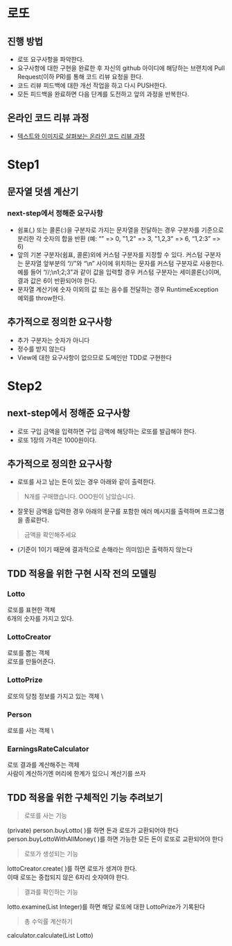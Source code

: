 # 로또
## 진행 방법
* 로또 요구사항을 파악한다.
* 요구사항에 대한 구현을 완료한 후 자신의 github 아이디에 해당하는 브랜치에 Pull Request(이하 PR)를 통해 코드 리뷰 요청을 한다.
* 코드 리뷰 피드백에 대한 개선 작업을 하고 다시 PUSH한다.
* 모든 피드백을 완료하면 다음 단계를 도전하고 앞의 과정을 반복한다.

## 온라인 코드 리뷰 과정
* [텍스트와 이미지로 살펴보는 온라인 코드 리뷰 과정](https://github.com/next-step/nextstep-docs/tree/master/codereview)

# Step1

## 문자열 덧셈 계산기

### next-step에서 정해준 요구사항
- 쉼표(,) 또는 콜론(:)을 구분자로 가지는 문자열을 전달하는 경우 구분자를 기준으로 분리한 각 숫자의 합을 반환 (예: “” => 0, "1,2" => 3, "1,2,3" => 6, “1,2:3” => 6)
- 앞의 기본 구분자(쉼표, 콜론)외에 커스텀 구분자를 지정할 수 있다. 커스텀 구분자는 문자열 앞부분의 “//”와 “\n” 사이에 위치하는 문자를 커스텀 구분자로 사용한다. 예를 들어 “//;\n1;2;3”과 같이 값을 입력할 경우 커스텀 구분자는 세미콜론(;)이며, 결과 값은 6이 반환되어야 한다.
- 문자열 계산기에 숫자 이외의 값 또는 음수를 전달하는 경우 RuntimeException 예외를 throw한다.

## 추가적으로 정의한 요구사항
- 추가 구분자는 숫자가 아니다
- 정수를 받지 않는다
- View에 대한 요구사항이 없으므로 도메인만 TDD로 구현한다

# Step2

## next-step에서 정해준 요구사항
- 로또 구입 금액을 입력하면 구입 금액에 해당하는 로또를 발급해야 한다.
- 로또 1장의 가격은 1000원이다.

## 추가적으로 정의한 요구사항
- 로또를 사고 남는 돈이 있는 경우 아래와 같이 출력한다.
> N개를 구매했습니다. OOO원이 남았습니다.
- 잘못된 금액을 입력한 경우 아래의 문구를 포함한 에러 메시지를 출력하며 프로그램을 종료한다.
> 금액을 확인해주세요
- (기준이 1이기 때문에 결과적으로 손해라는 의미임)은 출력하지 않는다

## TDD 적용을 위한 구현 시작 전의 모델링

### Lotto

로또를 표현한 객체 \
6개의 숫자를 가지고 있다.

### LottoCreator

로또를 뽑는 객체 \
로또를 만들어준다.

### LottoPrize

로또의 당첨 정보를 가지고 있는 객체 \

### Person

로또를 사는 객체 \

### EarningsRateCalculator

로또 결과를 계산해주는 객체 \
사람이 계산하기엔 머리에 한계가 있으니 계산기를 쓰자

## TDD 적용을 위한 구체적인 기능 추려보기

> 로또를 사는 기능

(private) person.buyLotto( )를 하면 돈과 로또가 교환되어야 한다 \
person.buyLottoWithAllMoney( )를 하면 가능한 모든 돈이 로또로 교환되어야 한다

> 로또가 생성되는 기능

lottoCreator.create( )를 하면 로또가 생겨야 한다. \
이때 로또는 중첩되지 않은 6자리 숫자여야 한다.

> 결과를 확인하는 기능

lotto.examine(List Integer)를 하면 해당 로또에 대한 LottoPrize가 기록된다

> 총 수익률 계산하기

calculator.calculate(List Lotto)